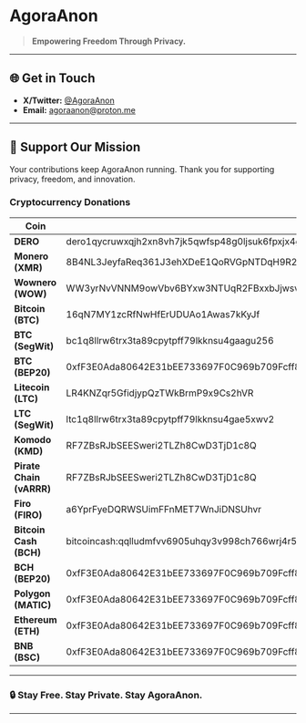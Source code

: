 # AgoraAnon

> **Empowering Freedom Through Privacy.**

---

## 🌐 Get in Touch

* **X/Twitter:** [@AgoraAnon](https://x.com/AgoraAnon)
* **Email:** [agoraanon@proton.me](mailto:agoraanon@proton.me)

---

## 💸 Support Our Mission

Your contributions keep AgoraAnon running. Thank you for supporting privacy, freedom, and innovation.

### Cryptocurrency Donations

| **Coin**                | **Address**                                                                                       |
| ----------------------- | ------------------------------------------------------------------------------------------------- |
| **DERO**                | dero1qycruwxqjh2xn8vh7jk5qwfsp48g0ljsuk6fpxjx4g5uy3vqzh8gcqq7qxaz3                                |
| **Monero (XMR)**        | 8B4NL3JeyfaReq361J3ehXDeE1QoRVGpNTDqH9R2boBB3ro5rtie7UCaTLyUnBTyusQRXtksijAb9XhGvhzWW8k5DtMM4ND   |
| **Wownero (WOW)**       | WW3yrNvVNNM9owVbv6BYxw3NTUqR2FBxxbJjwsv9tN1627ZiB3rUa6LSEq7JVLDEhpGGDS7YZkqJRiBNzeRZVSXC1H6otJZ9o |
| **Bitcoin (BTC)**       | 16qN7MY1zcRfNwHfErUDUAo1Awas7kKyJf                                                                |
| **BTC (SegWit)**        | bc1q8llrw6trx3ta89cpytpff79lkknsu4gaagu256                                                        |
| **BTC (BEP20)**         | 0xfF3E0Ada80642E31bEE733697F0C969b709Fcff8                                                        |
| **Litecoin (LTC)**      | LR4KNZqr5GfidjypQzTWkBrmP9x9Cs2hVR                                                                |
| **LTC (SegWit)**        | ltc1q8llrw6trx3ta89cpytpff79lkknsu4gae5xwv2                                                       |
| **Komodo (KMD)**        | RF7ZBsRJbSEESweri2TLZh8CwD3TjD1c8Q                                                                |
| **Pirate Chain (vARRR)**| RF7ZBsRJbSEESweri2TLZh8CwD3TjD1c8Q                                                                |
| **Firo (FIRO)**         | a6YprFyeDQRWSUimFFnMET7WnJiDNSUhvr                                                                |
| **Bitcoin Cash (BCH)**  | bitcoincash\:qqlludmfvv6905uhqy3v998ch766wrj4r5jc68twd7                                           |
| **BCH (BEP20)**         | 0xfF3E0Ada80642E31bEE733697F0C969b709Fcff8                                                        |
| **Polygon (MATIC)**     | 0xfF3E0Ada80642E31bEE733697F0C969b709Fcff8                                                        |
| **Ethereum (ETH)**      | 0xfF3E0Ada80642E31bEE733697F0C969b709Fcff8                                                        |
| **BNB (BSC)**           | 0xfF3E0Ada80642E31bEE733697F0C969b709Fcff8                                                        |

---

### 🔒 Stay Free. Stay Private. Stay AgoraAnon.

---
